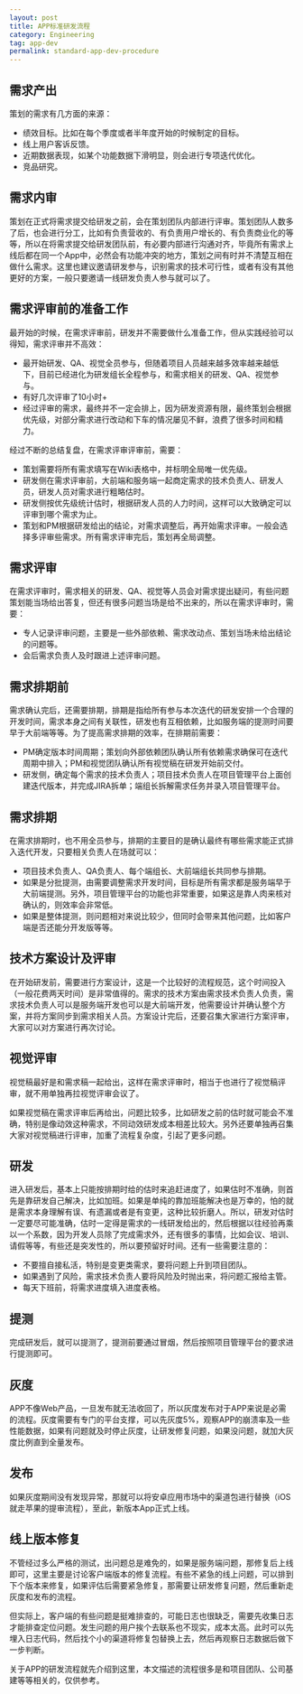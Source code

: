 ```yaml
---
layout: post
title: APP标准研发流程
category: Engineering
tag: app-dev
permalink: standard-app-dev-procedure
---
```


## 需求产出
策划的需求有几方面的来源：
- 绩效目标。比如在每个季度或者半年度开始的时候制定的目标。
- 线上用户客诉反馈。
- 近期数据表现，如某个功能数据下滑明显，则会进行专项迭代优化。
- 竞品研究。


## 需求内审
策划在正式将需求提交给研发之前，会在策划团队内部进行评审。策划团队人数多了后，也会进行分工，比如有负责营收的、有负责用户增长的、有负责商业化的等等，所以在将需求提交给研发团队前，有必要内部进行沟通对齐，毕竟所有需求上线后都在同一个App中，必然会有功能冲突的地方，策划之间有时并不清楚互相在做什么需求。这里也建议邀请研发参与，识别需求的技术可行性，或者有没有其他更好的方案，一般只要邀请一线研发负责人参与就可以了。


## 需求评审前的准备工作
最开始的时候，在需求评审前，研发并不需要做什么准备工作，但从实践经验可以得知，需求评审并不高效：
- 最开始研发、QA、视觉全员参与，但随着项目人员越来越多效率越来越低下，目前已经进化为研发组长全程参与，和需求相关的研发、QA、视觉参与。
- 有好几次评审了10小时+
- 经过评审的需求，最终并不一定会排上，因为研发资源有限，最终策划会根据优先级，对部分需求进行改动和下车的情况屡见不鲜，浪费了很多时间和精力。

经过不断的总结复盘，在需求评审评审前，需要：
- 策划需要将所有需求填写在Wiki表格中，并标明全局唯一优先级。
- 研发侧在需求评审前，大前端和服务端一起商定需求的技术负责人、研发人员，研发人员对需求进行粗略估时。
- 研发侧按优先级统计估时，根据研发人员的人力时间，这样可以大致确定可以评审到哪个需求为止。
- 策划和PM根据研发给出的结论，对需求调整后，再开始需求评审。一般会选择多评审些需求。所有需求评审完后，策划再全局调整。


## 需求评审
在需求评审时，需求相关的研发、QA、视觉等人员会对需求提出疑问，有些问题策划能当场给出答复，但还有很多问题当场是给不出来的，所以在需求评审时，需要：
- 专人记录评审问题，主要是一些外部依赖、需求改动点、策划当场未给出结论的问题等。
- 会后需求负责人及时跟进上述评审问题。


## 需求排期前
需求确认完后，还需要排期，排期是指给所有参与本次迭代的研发安排一个合理的开发时间，需求本身之间有关联性，研发也有互相依赖，比如服务端的提测时间要早于大前端等等。为了提高需求排期的效率，在排期前需要：
- PM确定版本时间周期；策划向外部依赖团队确认所有依赖需求确保可在迭代周期中排入；PM和视觉团队确认所有视觉稿在研发开始前交付。
- 研发侧，确定每个需求的技术负责人；项目技术负责人在项目管理平台上面创建迭代版本，并完成JIRA拆单；端组长拆解需求任务并录入项目管理平台。


## 需求排期
在需求排期时，也不用全员参与，排期的主要目的是确认最终有哪些需求能正式排入迭代开发，只要相关负责人在场就可以：
- 项目技术负责人、QA负责人、每个端组长、大前端组长共同参与排期。
- 如果是分批提测，由需要调整需求开发时间，目标是所有需求都是服务端早于大前端提测。另外，项目管理平台的功能也非常重要，如果这是靠人肉来核对确认的，则效率会非常低。
- 如果是整体提测，则问题相对来说比较少，但同时会带来其他问题，比如客户端是否还能分开发版等等。


## 技术方案设计及评审
在开始研发前，需要进行方案设计，这是一个比较好的流程规范，这个时间投入（一般花费两天时间）是非常值得的。需求的技术方案由需求技术负责人负责，需求技术负责人可以是服务端开发也可以是大前端开发，他需要设计并确认整个方案，并将方案同步到需求相关人员。方案设计完后，还要召集大家进行方案评审，大家可以对方案进行再次讨论。


## 视觉评审
视觉稿最好是和需求稿一起给出，这样在需求评审时，相当于也进行了视觉稿评审，就不用单独再拉视觉评审会议了。

如果视觉稿在需求评审后再给出，问题比较多，比如研发之前的估时就可能会不准确，特别是像动效这种需求，不同动效研发成本相差比较大。另外还要单独再召集大家对视觉稿进行评审，加重了流程复杂度，引起了更多问题。


## 研发
进入研发后，基本上只能按排期时给的估时来追赶进度了，如果估时不准确，则首先是靠研发自己解决，比如加班。如果是单纯的靠加班能解决也是万幸的，怕的就是需求本身理解有误、有遗漏或者是有变更，这种比较折磨人。所以，研发对估时一定要尽可能准确，估时一定得是需求的一线研发给出的，然后根据以往经验再乘以一个系数，因为开发人员除了完成需求外，还有很多的事情，比如会议、培训、请假等等，有些还是突发性的，所以要预留好时间。还有一些需要注意的：

- 不要擅自接私活，特别是变更类需求，要将问题上升到项目团队。
- 如果遇到了风险，需求技术负责人要将风险及时抛出来，将问题汇报给主管。
- 每天下班前，将需求进度填入进度表格。


## 提测
完成研发后，就可以提测了，提测前要通过冒烟，然后按照项目管理平台的要求进行提测即可。


## 灰度
APP不像Web产品，一旦发布就无法收回了，所以灰度发布对于APP来说是必需的流程。灰度需要有专门的平台支撑，可以先灰度5%，观察APP的崩溃率及一些性能数据，如果有问题就及时停止灰度，让研发修复问题，如果没问题，就加大灰度比例直到全量发布。

## 发布
如果灰度期间没有发现异常，那就可以将安卓应用市场中的渠道包进行替换（iOS就走苹果的提审流程），至此，新版本App正式上线。


## 线上版本修复
不管经过多么严格的测试，出问题总是难免的，如果是服务端问题，那修复后上线即可，这里主要是讨论客户端版本的修复流程。有些不紧急的线上问题，可以排到下个版本来修复，如果评估后需要紧急修复，那需要让研发修复问题，然后重新走灰度和发布的流程。

但实际上，客户端的有些问题是挺难排查的，可能日志也很缺乏，需要先收集日志才能排查定位问题。发生问题的用户挨个去联系也不现实，成本太高。此时可以先埋入日志代码，然后找个小的渠道将修复包替换上去，然后再观察日志数据后做下一步判断。

关于APP的研发流程就先介绍到这里，本文描述的流程很多是和项目团队、公司基建等等相关的，仅供参考。
